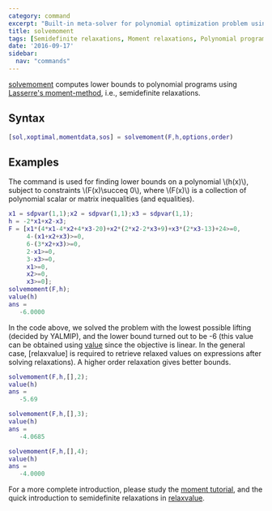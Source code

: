 ```yaml
---
category: command
excerpt: "Built-in meta-solver for polynomial optimization problem using semidefinite relaxations"
title: solvemoment
tags: [Semidefinite relaxations, Moment relaxations, Polynomial programming]
date: '2016-09-17'
sidebar:
  nav: "commands"
---
```


[solvemoment](/command/solvemoment)  computes lower bounds to polynomial programs using [Lasserre's moment-method](/reference/), i.e., semidefinite relaxations.

## Syntax

````matlab
[sol,xoptimal,momentdata,sos] = solvemoment(F,h,options,order)
````

## Examples

The command is used for finding lower bounds on a polynomial \\(h(x)\\), subject to constraints \\(F(x)\succeq 0\\), where \\(F(x)\\) is a collection of polynomial scalar or matrix inequalities (and equalities).

````matlab
x1 = sdpvar(1,1);x2 = sdpvar(1,1);x3 = sdpvar(1,1);
h = -2*x1+x2-x3;
F = [x1*(4*x1-4*x2+4*x3-20)+x2*(2*x2-2*x3+9)+x3*(2*x3-13)+24>=0,
     4-(x1+x2+x3)>=0,
     6-(3*x2+x3)>=0,
     2-x1>=0,
     3-x3>=0,
     x1>=0,
     x2>=0,
     x3>=0];
solvemoment(F,h);
value(h)
ans =
   -6.0000
````

In the code above, we solved the problem with the lowest possible lifting (decided by YALMIP), and the lower bound turned out to be -6 (this value can be obtained using [value](/command/value) since the objective is linear. In the general case, [relaxvalue] is required to retrieve relaxed values on expressions after solving relaxations). A higher order relaxation gives better bounds.

````matlab
solvemoment(F,h,[],2);
value(h)
ans =
   -5.69

solvemoment(F,h,[],3);
value(h)
ans =
   -4.0685

solvemoment(F,h,[],4);
value(h)
ans =
   -4.0000
````

For a more complete introduction, please study the [moment tutorial](/tutorial/momentrelaxations), and the quick introduction to semidefinite relaxations in [relaxvalue](/command/relaxvalue).
